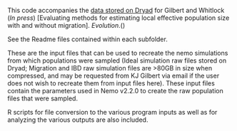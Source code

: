 This code accompanies the [data stored on Dryad](http://datadryad.org/resource/doi:10.5061/dryad.3r651) for Gilbert and Whitlock (*In press*) [Evaluating methods for estimating local effective population size with and without migration]. *Evolution*.()

See the Readme files contained within each subfolder. 

These are the input files that can be used to recreate the nemo simulations from which populations were sampled (Ideal simulation raw files stored on Dryad; Migration and IBD raw simulation files are >80GB in size when compressed, and may be requested from KJ Gilbert via email if the user does not wish to recreate them from input files here). These input files contain the parameters used in Nemo v2.2.0 to create the raw population files that were sampled. 

R scripts for file conversion to the various program inputs as well as for analyzing the various outputs are also included.